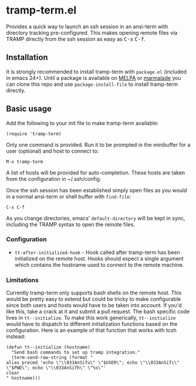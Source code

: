 # tramp-term.el

Provides a quick way to launch an ssh session in an ansi-term with directory
tracking pre-configured.  This makes opening remote files via TRAMP directly
from the ssh session as easy as <kbd>C-x</kbd> <kbd>C-f</kbd>.

## Installation

It is strongly recommended to install tramp-term with `package.el` (included in
emacs 24+).  Until a package is available on [MELPA][1] or [marmalade][2] you
can clone this repo and use `package-install-file` to install tramp-term
directly.

[1]: http://melpa.org/
[2]: http://marmalade-repo.org/

## Basic usage

Add the following to your init file to make tramp-term available:

    (require 'tramp-term)

Only one command is provided.  Run it to be prompted in the minibuffer for a
user (optional) and host to connect to:

    M-x tramp-term

A list of hosts will be provided for auto-completion.  These hosts are taken
from the configuration in ~/.ssh/config.

Once the ssh session has been established simply open files as you would in a
normal ansi-term or shell buffer with `find-file`:

    C-x C-f

As you change directories, emacs' `default-directory` will be kept in sync,
including the TRAMP syntax to open the remote files.

### Configuration

* `tt-after-initialized-hook` - Hook called after tramp-term has been
  initialized on the remote host.  Hooks should expect a single
  argument which contains the hostname used to connect to the remote
  machine.

### Limitations

Currently tramp-term only supports bash shells on the remote host.  This would
be pretty easy to extend but could be tricky to make configurable since both
users and hosts would have to be taken into account.  If you'd like this, take a
crack at it and submit a pull request.  The bash specific code lives in
`tt--initialize`.  To make this work generically, `tt--initialize` would have to
dispatch to different initialization functions based on the configuration.  Here
is an example of that function that works with tcsh instead:

```elisp
(defun tt--initialize (hostname)
  "Send bash commands to set up tramp integration."
  (term-send-raw-string (format "
alias precmd 'echo \"\\033AnSiTu\" \"$USER\"; echo \"\\033AnSiTc\" \"$PWD\"; echo \"\\033AnSiTh\" \"%s\"'
clear
" hostname)))
```
